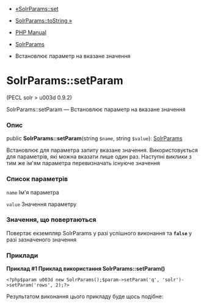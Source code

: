 - [«SolrParams::set](solrparams.set.md)
- [SolrParams::toString »](solrparams.tostring.md)

- [PHP Manual](index.md)
- [SolrParams](class.solrparams.md)
- Встановлює параметр на вказане значення

# SolrParams::setParam

(PECL solr \> u003d 0.9.2)

SolrParams::setParam — Встановлює параметр на вказане значення

### Опис

public **SolrParams::setParam**(string `$name`, string `$value`):
[SolrParams](class.solrparams.md)

Встановлює для параметра запиту вказане значення. Використовується для
параметрів, які можна вказати лише один раз. Наступні виклики з
тим же ім'ям параметра перевизначать існуюче значення

### Список параметрів

`name`
Ім'я параметра

`value`
Значення параметру

### Значення, що повертаються

Повертає екземпляр SolrParams у разі успішного виконання та
**`false`** у разі зазначеного значення

### Приклади

**Приклад #1 Приклад використання **SolrParams::setParam()****

` <?php$param u003d new SolrParams();$param->setParam('q', 'solr')->setParam('rows', 2);?> `

Результатом виконання цього прикладу буде щось подібне:


